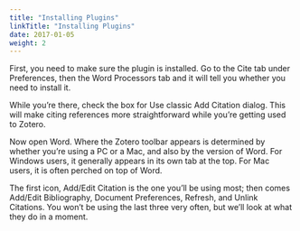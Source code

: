 ```yaml
---
title: "Installing Plugins"
linkTitle: "Installing Plugins"
date: 2017-01-05
weight: 2
---
```


First, you need to make sure the plugin is installed. Go to the Cite tab under Preferences, then the Word Processors tab and it will tell you whether you need to install it.

While you’re there, check the box for Use classic Add Citation dialog. This will make citing references more straightforward while you’re getting used to Zotero.

Now open Word. Where the Zotero toolbar appears is determined by whether you’re using a PC or a Mac, and also by the version of Word. For Windows users, it generally appears in its own tab at the top. For Mac users, it is often perched on top of Word. 

The first icon, Add/Edit Citation is the one you’ll be using most; then comes Add/Edit Bibliography, Document Preferences, Refresh, and Unlink Citations. You won’t be using the last three very often, but we’ll look at what they do in a moment.